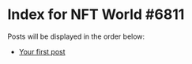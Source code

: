 # Index for NFT World #6811
Posts will be displayed in the order below:

- [Your first post](./001-first.md)

